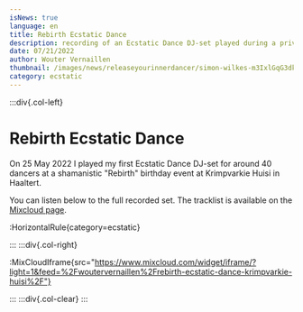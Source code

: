 ```yaml
---
isNews: true
language: en
title: Rebirth Ecstatic Dance
description: recording of an Ecstatic Dance DJ-set played during a private birthday/rebirth event
date: 07/21/2022
author: Wouter Vernaillen
thumbnail: /images/news/releaseyourinnerdancer/simon-wilkes-m3IxlGqG3dk-unsplash.png
category: ecstatic
---
```


:::div{.col-left}

# Rebirth Ecstatic Dance

On 25 May 2022 I played my first Ecstatic Dance DJ-set for around 40 dancers at a shamanistic "Rebirth" birthday event at Krimpvarkie Huisi in Haaltert.

You can listen below to the full recorded set. The tracklist is available on the [Mixcloud page](https://www.mixcloud.com/woutervernaillen/rebirth-ecstatic-dance-krimpvarkie-huisi/).

:HorizontalRule{category=ecstatic}

:::
:::div{.col-right}

:MixCloudIframe{src="https://www.mixcloud.com/widget/iframe/?light=1&feed=%2Fwoutervernaillen%2Frebirth-ecstatic-dance-krimpvarkie-huisi%2F"}

:::
:::div{.col-clear}
:::
